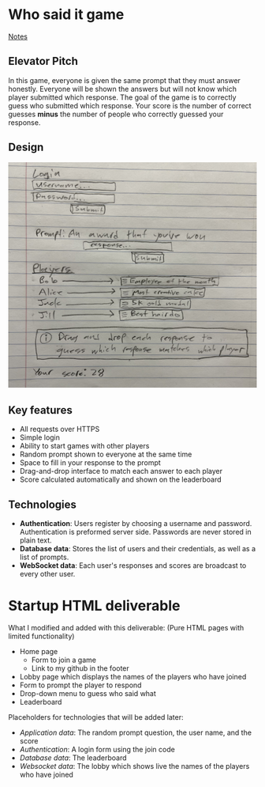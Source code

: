 # Who said it game
[Notes](https://github.com/apretado/startup/blob/main/notes.md)

## Elevator Pitch
In this game, everyone is given the same prompt that they must answer honestly. Everyone will be shown the answers but will not know which player submitted which response. The goal of the game is to correctly guess who submitted which response. Your score is the number of correct guesses **minus** the number of people who correctly guessed your response.

## Design
![Sketch of the user interface incliding the login, a prompt with a box below it to submit a response, drag and drop boxes to match responses to player names, and the score](https://github.com/apretado/startup/blob/main/design.jpg)

## Key features
- All requests over HTTPS
- Simple login
- Ability to start games with other players
- Random prompt shown to everyone at the same time
- Space to fill in your response to the prompt
- Drag-and-drop interface to match each answer to each player
- Score calculated automatically and shown on the leaderboard

## Technologies
- **Authentication**: Users register by choosing a username and password. Authentication is preformed server side. Passwords are never stored in plain text.
- **Database data**: Stores the list of users and their credentials, as well as a list of prompts.
- **WebSocket data**: Each user's responses and scores are broadcast to every other user.

# Startup HTML deliverable
What I modified and added with this deliverable:
(Pure HTML pages with limited functionality)
- Home page
  - Form to join a game
  - Link to my github in the footer
- Lobby page which displays the names of the players who have joined
- Form to prompt the player to respond
- Drop-down menu to guess who said what
- Leaderboard

Placeholders for technologies that will be added later:
- *Application data*: The random prompt question, the user name, and the score
- *Authentication*: A login form using the join code
- *Database data*: The leaderboard
- *Websocket data*: The lobby which shows live the names of the players who have joined
